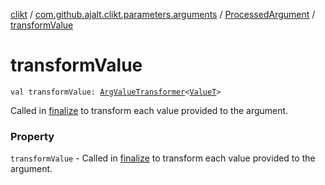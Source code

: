 [clikt](../../index.md) / [com.github.ajalt.clikt.parameters.arguments](../index.md) / [ProcessedArgument](index.md) / [transformValue](./transform-value.md)

# transformValue

`val transformValue: `[`ArgValueTransformer`](../-arg-value-transformer.md)`<`[`ValueT`](index.md#ValueT)`>`

Called in [finalize](finalize.md) to transform each value provided to the argument.

### Property

`transformValue` - Called in [finalize](finalize.md) to transform each value provided to the argument.